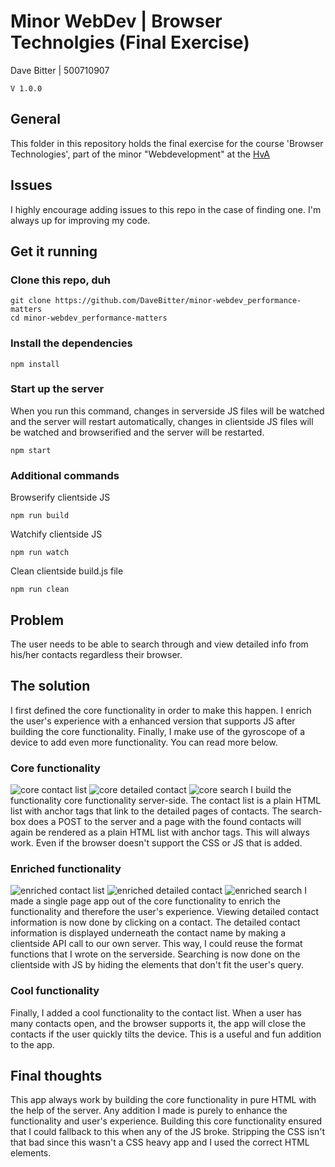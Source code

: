 # Minor WebDev | Browser Technolgies (Final Exercise)
Dave Bitter | 500710907

    V 1.0.0

## General
This folder in this repository holds the final exercise for the course 'Browser Technologies', part of the minor "Webdevelopment" at the [HvA](http://www.hva.nl/)

## Issues
I highly encourage adding issues to this repo in the case of finding one. I'm always up for improving my code.

## Get it running
### Clone this repo, duh
    git clone https://github.com/DaveBitter/minor-webdev_performance-matters
    cd minor-webdev_performance-matters

### Install the dependencies
    npm install

### Start up the server
When you run this command, changes in serverside JS files will be watched and the server will restart automatically, changes in clientside JS files will be watched and browserified and the server will be restarted.

    npm start

### Additional commands
Browserify clientside JS

    npm run build

Watchify clientside JS

    npm run watch

Clean clientside build.js file

    npm run clean

## Problem
The user needs to be able to search through and view detailed info from his/her contacts regardless their browser.

## The solution
I first defined the core functionality in order to make this happen. I enrich the user's experience with a enhanced version that supports JS after building the core functionality. Finally, I make use of the gyroscope of a device to add even more functionality. You can read more below.

### Core functionality
![core contact list](https://raw.githubusercontent.com/DaveBitter/minor-webdev_browser-technologies/develop/week_3/screenshots/app_0.png)
![core detailed contact](https://raw.githubusercontent.com/DaveBitter/minor-webdev_browser-technologies/develop/week_3/screenshots/app_1.png)
![core search](https://raw.githubusercontent.com/DaveBitter/minor-webdev_browser-technologies/develop/week_3/screenshots/app_2.png)
I build the functionality core functionality server-side. The contact list is a plain HTML list with anchor tags that link to the detailed pages of contacts. The search-box does a POST to the server and a page with the found contacts will again be rendered as a plain HTML list with anchor tags. This will always work. Even if the browser doesn't support the CSS or JS that is added. 

### Enriched functionality
![enriched contact list](https://raw.githubusercontent.com/DaveBitter/minor-webdev_browser-technologies/develop/week_3/screenshots/app_3.png)
![enriched detailed contact](https://raw.githubusercontent.com/DaveBitter/minor-webdev_browser-technologies/develop/week_3/screenshots/app_4.png)
![enriched search](https://raw.githubusercontent.com/DaveBitter/minor-webdev_browser-technologies/develop/week_3/screenshots/app_5.png)
I made a single page app out of the core functionality to enrich the functionality and therefore the user's experience. Viewing detailed contact information is now done by clicking on a contact. The detailed contact information is displayed underneath the contact name by making a clientside API call to our own server. This way, I could reuse the format functions that I wrote on the serverside. Searching is now done on the clientside with JS by hiding the elements that don't fit the user's query.

### Cool functionality
Finally, I added a cool functionality to the contact list. When a user has many contacts open, and the browser supports it, the app will close the contacts if the user quickly tilts the device. This is a useful and fun addition to the app.

## Final thoughts
This app always work by building the core functionality in pure HTML with the help of the server. Any addition I made is purely to enhance the functionality and user's experience. Building this core functionality ensured that I could fallback to this when any of the JS broke. Stripping the CSS isn't that bad since this wasn't a CSS heavy app and I used the correct HTML elements.